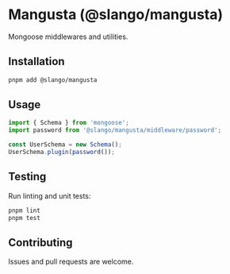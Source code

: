 # Mangusta (@slango/mangusta)

Mongoose middlewares and utilities.

## Installation

```bash
pnpm add @slango/mangusta
```

## Usage

```ts
import { Schema } from 'mongoose';
import password from '@slango/mangusta/middleware/password';

const UserSchema = new Schema();
UserSchema.plugin(password());
```

## Testing

Run linting and unit tests:

```bash
pnpm lint
pnpm test
```

## Contributing

Issues and pull requests are welcome.
